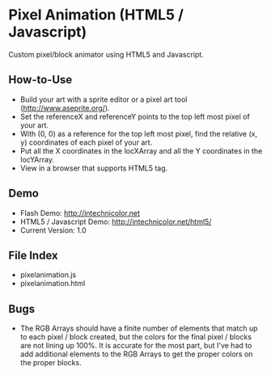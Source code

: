 # Pixel Animation (HTML5 / Javascript)
Custom pixel/block animator using HTML5 and Javascript.

## How-to-Use
- Build your art with a sprite editor or a pixel art tool (http://www.aseprite.org/).
- Set the referenceX and referenceY points to the top left most pixel of your art.
- With (0, 0) as a reference for the top left most pixel, find the relative (x, y) coordinates of each pixel of your art.
- Put all the X coordinates in the locXArray and all the Y coordinates in the locYArray.
- View in a browser that supports HTML5 <canvas> tag.

## Demo
- Flash Demo: http://intechnicolor.net
- HTML5 / Javascript Demo: http://intechnicolor.net/html5/
- Current Version: 1.0

## File Index
- pixelanimation.js
- pixelanimation.html

## Bugs
- The RGB Arrays should have a finite number of elements that match up to each pixel / block created, but the colors for the final pixel / blocks are not lining up 100%.  It is accurate for the most part, but I've had to add additional elements to the RGB Arrays to get the proper colors on the proper blocks.
